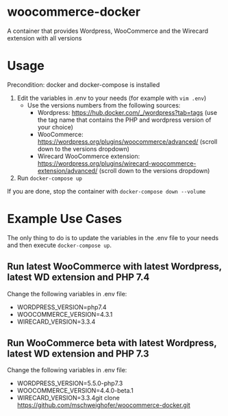# woocommerce-docker
A container that provides Wordpress, WooCommerce and the Wirecard extension with all versions

# Usage
Precondition: docker and docker-compose is installed

1. Edit the variables in .env to your needs (for example with ```vim .env```)
   - Use the versions numbers from the following sources:
     - Wordpress: https://hub.docker.com/_/wordpress?tab=tags (use the tag name that contains the PHP and wordpress version of your choice)
     - WooCommerce: https://wordpress.org/plugins/woocommerce/advanced/ (scroll down to the versions dropdown)
     - Wirecard WooCommerce extension: https://wordpress.org/plugins/wirecard-woocommerce-extension/advanced/ (scroll down to the versions dropdown)
2. Run ```docker-compose up```

If you are done, stop the container with ```docker-compose down --volume``` 

# Example Use Cases
The only thing to do is to update the variables in the .env file to your needs and then execute ```docker-compose up```.

## Run latest WooCommerce with latest Wordpress, latest WD extension and PHP 7.4
Change the following variables in .env file:
- WORDPRESS_VERSION=php7.4
- WOOCOMMERCE_VERSION=4.3.1
- WIRECARD_VERSION=3.3.4

## Run WooCommerce beta with latest Wordpress, latest WD extension and PHP 7.3
Change the following variables in .env file:
- WORDPRESS_VERSION=5.5.0-php7.3
- WOOCOMMERCE_VERSION=4.4.0-beta.1
- WIRECARD_VERSION=3.3.4git clone https://github.com/mschweighofer/woocommerce-docker.git
